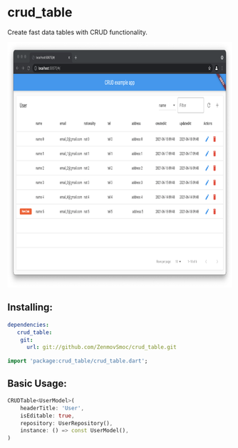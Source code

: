 # crud_table

Create fast data tables with CRUD functionality.

<p align="center">
  <img src="./screenshot.png" height="550">
</p>

## Installing:

```yaml
dependencies:
   crud_table:
    git:
      url: git://github.com/ZenmovSmoc/crud_table.git
```
```dart
import 'package:crud_table/crud_table.dart';
```

## Basic Usage:
```dart
CRUDTable<UserModel>(
    headerTitle: 'User',
    isEditable: true,
    repository: UserRepository(),
    instance: () => const UserModel(),
)
```
